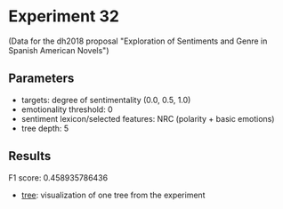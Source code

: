 Experiment 32
==============================================
(Data for the dh2018 proposal "Exploration of Sentiments and Genre in Spanish American Novels")

## Parameters

* targets: degree of sentimentality (0.0, 0.5, 1.0)
* emotionality threshold: 0
* sentiment lexicon/selected features: NRC (polarity + basic emotions)
* tree depth: 5

## Results

F1 score: 0.458935786436
* [tree](tree): visualization of one tree from the experiment